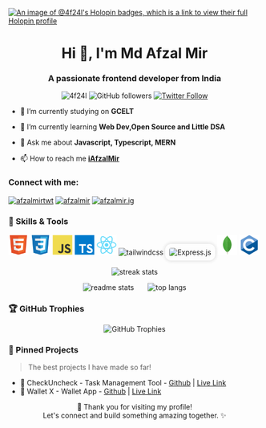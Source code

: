 [![An image of @4f24l's Holopin badges, which is a link to view their full Holopin profile](https://holopin.me/4f24l)](https://holopin.io/@4f24l)


##

<!--
**4F24L/4F24L** is a ✨ _special_ ✨ repository because its `README.md` (this file) appears on your GitHub profile.

Here are some ideas to get you started:

- 🔭 I’m currently working on ...
- 🌱 I’m currently learning ...
- 👯 I’m looking to collaborate on ...
- 🤔 I’m looking for help with ...
- 💬 Ask me about ...
- 📫 How to reach me: ...
- 😄 Pronouns: ...
- ⚡ Fun fact: ...
-->
<h1 align="center">Hi 👋, I'm Md Afzal Mir</h1>
<h3 align="center">A passionate frontend developer from India</h3>
<p align="center">
  <img src="https://komarev.com/ghpvc/?username=4f24l&label=Profile%20views&color=0e75b6&style=flat" alt="4f24l" />
  <img src="https://img.shields.io/github/followers/4f24l?label=Follow&style=social" alt="GitHub followers" />
  <a href="https://x.com/iafzalmir"><img src="https://img.shields.io/twitter/follow/iafzalmir?style=social" alt="Twitter Follow"></a>
</p>


- 🔭 I’m currently studying on **GCELT**

- 🌱 I’m currently learning **Web Dev,Open Source and Little DSA**

- 💬 Ask me about **Javascript, Typescript, MERN**

- 📫 How to reach me **[iAfzalMir](https://www.instagram.com/iafzalmir)**

<h3 align="left">Connect with me:</h3>
<p align="left">
<a href="https://twitter.com/iafzalmir" target="blank"><img align="center" src="https://raw.githubusercontent.com/rahuldkjain/github-profile-readme-generator/master/src/images/icons/Social/twitter.svg" alt="afzalmirtwt" height="30" width="40" /></a>
<a href="https://linkedin.com/in/iafzalmir" target="blank"><img align="center" src="https://raw.githubusercontent.com/rahuldkjain/github-profile-readme-generator/master/src/images/icons/Social/linked-in-alt.svg" alt="afzalmir" height="30" width="40" /></a>
<a href="https://instagram.com/iafzalmir" target="blank"><img align="center" src="https://raw.githubusercontent.com/rahuldkjain/github-profile-readme-generator/master/src/images/icons/Social/instagram.svg" alt="afzalmir.ig" height="30" width="40" /></a>
</p>

### 🚀 Skills & Tools

<p align="left">
  <img src="https://raw.githubusercontent.com/devicons/devicon/master/icons/html5/html5-original.svg" alt="HTML5" width="40" height="40"/>
  <img src="https://raw.githubusercontent.com/devicons/devicon/master/icons/css3/css3-original.svg" alt="CSS3" width="40" height="40"/>
  <img src="https://raw.githubusercontent.com/devicons/devicon/master/icons/javascript/javascript-original.svg" alt="JavaScript" width="40" height="40"/>
  <img src="https://raw.githubusercontent.com/devicons/devicon/master/icons/typescript/typescript-original.svg" alt="TypeScript" width="40" height="40"/>
  <img src="https://raw.githubusercontent.com/devicons/devicon/master/icons/react/react-original.svg" alt="React.js" width="40" height="40"/>
  <img src="https://cdn.jsdelivr.net/gh/devicons/devicon/icons/tailwindcss/tailwindcss-original.svg" alt="tailwindcss" width="40" height="40" />
  <img src="https://cdn.jsdelivr.net/gh/devicons/devicon/icons/express/express-original.svg" alt="Express.js" width="40" height="40" style="
        background: rgba(255, 255, 255, 0.15);
        backdrop-filter: blur(6px);
        padding: 8px;
        border-radius: 12px;
        box-shadow: 0 0 12px rgba(255, 255, 255, 0.4), 0 0 8px rgba(0, 0, 0, 0.2);
        transition: transform 0.3s, box-shadow 0.3s;
     " />
  <img src="https://raw.githubusercontent.com/devicons/devicon/master/icons/mongodb/mongodb-original.svg" alt="MongoDB" width="40" height="40"/>
  <img src="https://raw.githubusercontent.com/devicons/devicon/master/icons/c/c-original.svg" alt="C Programming" width="40" height="40"/>
</p>

<p align="center">
  <img width="390" src="https://streak-stats.demolab.com/?user=4F24L&count_private=true&theme=react&border_radius=10" alt="streak stats" />
</p>

<p align="center">
  <img width="390" src="https://github-readme-stats-salesp07.vercel.app/api?username=4F24L&count_private=true&show_icons=true&theme=react&rank_icon=github&border_radius=10" alt="readme stats" />
  &nbsp;&nbsp;&nbsp;&nbsp;&nbsp;
  <img width="325" src="https://github-readme-stats-salesp07.vercel.app/api/top-langs/?username=4F24L&hide=HTML&langs_count=8&layout=compact&theme=react&border_radius=10&size_weight=0.5&count_weight=0.5&exclude_repo=github-readme-stats" alt="top langs" />
</p>




### 🏆 GitHub Trophies

<p align="center">
  <img src="https://github-profile-trophy.vercel.app/?username=4f24l&theme=github&no-frame=true&margin-w=4" alt="GitHub Trophies" />
</p>

### 📌 Pinned Projects

> The best projects I have made so far!

- 🔗 CheckUncheck - Task Management Tool - [Github](https://github.com/4F24L/checkUncheck) | [Live Link](https://checkuncheck.vercel.app) 
- 🔗 Wallet X - Wallet App - [Github](https://github.com/4F24L/wallet-x) | [Live Link](https://wallet-x-app.vercel.app) 

<p align="center">
  🚀 Thank you for visiting my profile! <br>
  Let's connect and build something amazing together. ✨
</p>
